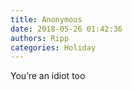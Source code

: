 ```yaml
---
title: Anonymous
date: 2018-05-26 01:42:36
authors: Ripp
categories: Holiday
---
```


 You’re an idiot too